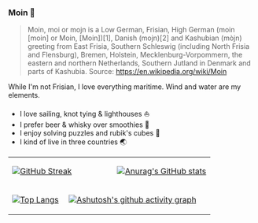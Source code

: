 ### Moin 👋

> Moin, moi or mojn is a Low German, Frisian, High German (moin [moin] or Moin, [Moin])[1], Danish (mojn)[2] and Kashubian (mòjn) greeting from East Frisia, Southern Schleswig (including North Frisia and Flensburg), Bremen, Holstein, Mecklenburg-Vorpommern, the eastern and northern Netherlands, Southern Jutland in Denmark and parts of Kashubia.
Source: https://en.wikipedia.org/wiki/Moin

While I'm not Frisian, I love everything maritime. Wind and water are my elements. 

- I love sailing, knot tying & lighthouses ⛵️
- I prefer beer & whisky over smoothies 🥃
- I enjoy solving puzzles and rubik's cubes 🧩
- I kind of live in three countries 🌏

<table>
<tr>
<td width="52%" colspan="2">
  
[![GitHub Streak](https://github-readme-streak-stats.herokuapp.com?user=nielslange&theme=nord)](https://git.io/streak-stats)

</td>
<td width="48%" colspan="2">
  
[![Anurag's GitHub stats](https://github-readme-stats.vercel.app/api?username=nielslange&theme=nord)](https://github.com/anuraghazra/github-readme-stats)

</td>
</tr>
<tr>
<td width="28%">
  
[![Top Langs](https://github-readme-stats.vercel.app/api/top-langs/?username=nielslange&theme=nord)](https://github.com/anuraghazra/github-readme-stats)

</td>
<td width="72%" colspan="3">
  
[![Ashutosh's github activity graph](https://github-readme-activity-graph.vercel.app/graph?username=nielslange&theme=nord)](https://github.com/ashutosh00710/github-readme-activity-graph)

</td>
</tr>
</table>
